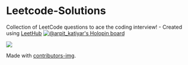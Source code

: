 # Leetcode-Solutions
Collection of LeetCode questions to ace the coding interview! - Created using [LeetHub](https://github.com/QasimWani/LeetHub)
[![@arpit_katiyar's Holopin board](https://holopin.me/arpit_katiyar)](https://holopin.io/@arpit_katiyar)

<a href = "https://github.com/Tanu-N-Prabhu/Python/graphs/contributors">
  <img src = "https://contrib.rocks/image?repo = arpit5220/Leetcode-Solutions"/>
</a>

Made with [contributors-img](https://contrib.rocks).
